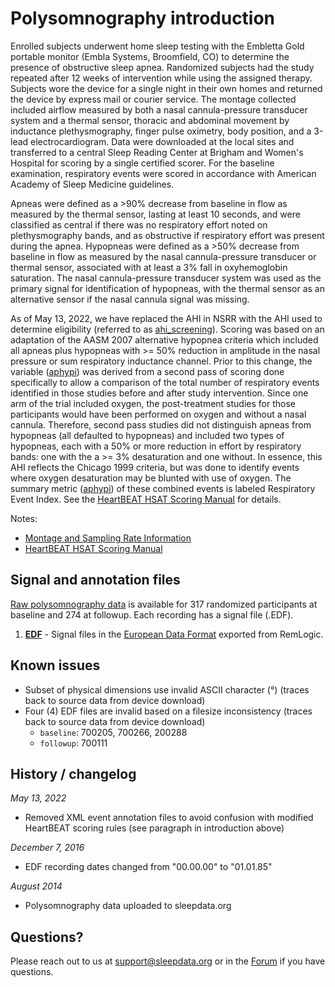 # Polysomnography introduction

Enrolled subjects underwent home sleep testing with the Embletta Gold portable monitor (Embla Systems, Broomfield, CO) to determine the presence of obstructive sleep apnea. Randomized subjects had the study repeated after 12 weeks of intervention while using the assigned therapy. Subjects wore the device for a single night in their own homes and returned the device by express mail or courier service. The montage collected included airflow measured by both a nasal cannula-pressure transducer system and a thermal sensor, thoracic and abdominal movement by inductance plethysmography, finger pulse oximetry, body position, and a 3-lead electrocardiogram. Data were downloaded at the local sites and transferred to a central Sleep Reading Center at Brigham and Women's Hospital for scoring by a single certified scorer. For the baseline examination, respiratory events were scored in accordance with American Academy of Sleep Medicine guidelines.

Apneas were defined as a >90% decrease from baseline in flow as measured by the thermal sensor, lasting at least 10 seconds, and were classified as central if there was no respiratory effort noted on plethysmography bands, and as obstructive if respiratory effort was present during the apnea. Hypopneas were defined as a >50% decrease from baseline in flow as measured by the nasal cannula-pressure transducer or thermal sensor, associated with at least a 3% fall in oxyhemoglobin saturation. The nasal cannula-pressure transducer system was used as the primary signal for identification of hypopneas, with the thermal sensor as an alternative sensor if the nasal cannula signal was missing.

As of May 13, 2022, we have replaced the AHI in NSRR with the AHI used to determine eligibility (referred to as [ahi_screening](https://sleepdata.org/datasets/heartbeat/variables/ahi_screening)). Scoring was based on an adaptation of the AASM 2007 alternative hypopnea criteria which included all apneas plus hypopneas with >= 50% reduction in amplitude in the nasal pressure or sum respiratory inductance channel.  Prior to this change, the variable ([aphypi](https://sleepdata.org/datasets/heartbeat/variables/aphypi)) was derived from a second pass of scoring done specifically to allow a comparison of the total number of respiratory events identified in those studies before and after study intervention. Since one arm of the trial included oxygen, the post-treatment studies for those participants would have been performed on oxygen and without a nasal cannula. Therefore, second pass studies did not distinguish apneas from hypopneas (all defaulted to hypopneas) and included two types of hypopneas, each with a 50% or more reduction in effort by respiratory bands: one with the a >= 3% desaturation and one without. In essence, this AHI reflects the Chicago 1999 criteria, but was done to identify events where oxygen desaturation may be blunted with use of oxygen. The summary metric ([aphypi](https://sleepdata.org/datasets/heartbeat/variables/aphypi)) of these combined events is labeled Respiratory Event Index. See the [HeartBEAT HSAT Scoring Manual](:files_path:/documentation/HeartBEAT_HSAT_Scoring_Manual.pdf) for details.

Notes:

- [Montage and Sampling Rate Information](:pages_path:/equipment/montage-and-sampling-rate-information.md)
- [HeartBEAT HSAT Scoring Manual](:files_path:/documentation/HeartBEAT_HSAT_Scoring_Manual.pdf)

## Signal and annotation files

[Raw polysomnography data](:files_path:/) is available for 317 randomized participants at baseline and 274 at followup. Each recording has a signal file (.EDF).

1. **[EDF](:files_path:/polysomnography/edfs)** - Signal files in the [European Data Format](http://www.edfplus.info/) exported from RemLogic.

## Known issues

- Subset of physical dimensions use invalid ASCII character (°) (traces back to source data from device download)
- Four (4) EDF files are invalid based on a filesize inconsistency (traces back to source data from device download)
  - `baseline`: 700205, 700266, 200288
  - `followup`: 700111

## History / changelog

*May 13, 2022*
- Removed XML event annotation files to avoid confusion with modified HeartBEAT scoring rules (see paragraph in introduction above)

*December 7, 2016*
- EDF recording dates changed from "00.00.00" to "01.01.85"

*August 2014*
- Polysomnography data uploaded to sleepdata.org

## Questions?

Please reach out to us at support@sleepdata.org or in the [Forum](https://sleepdata.org/forum) if you have questions.
